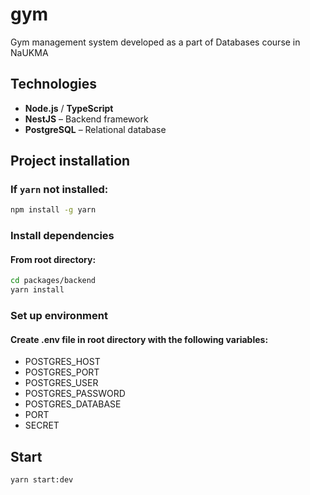 # gym
Gym management system developed as a part of Databases course in NaUKMA


## Technologies

- **Node.js** / **TypeScript**
- **NestJS** – Backend framework
- **PostgreSQL** – Relational database


## Project installation

### If `yarn` not installed:
```bash
npm install -g yarn
```

### Install dependencies

#### From root directory:
```bash
cd packages/backend
yarn install
```

### Set up environment

#### Create .env file in root directory with the following variables:

- POSTGRES_HOST
- POSTGRES_PORT
- POSTGRES_USER
- POSTGRES_PASSWORD
- POSTGRES_DATABASE
- PORT
- SECRET


## Start

```bash
yarn start:dev
```